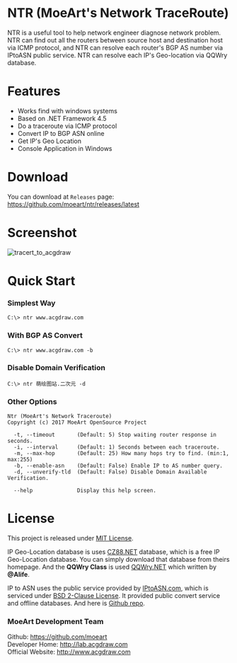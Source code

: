 # NTR (MoeArt's Network TraceRoute)
NTR is a useful tool to help network engineer diagnose network problem. NTR can find out all the routers between source host and destination host via ICMP protocol, and NTR can resolve each router's BGP AS number via IPtoASN public service. NTR can resolve each IP's Geo-location via QQWry database.

# Features
* Works find with windows systems
* Based on .NET Framework 4.5
* Do a traceroute via ICMP protocol
* Convert IP to BGP ASN online
* Get IP's Geo Location
* Console Application in Windows

# Download
You can download at ```Releases``` page: https://github.com/moeart/ntr/releases/latest

# Screenshot
![tracert_to_acgdraw](http://ww2.sinaimg.cn/large/0060lm7Tly1fp6r6dfx5wj30k50cwdgr.jpg)

# Quick Start
### Simplest Way
```batch
C:\> ntr www.acgdraw.com
```

### With BGP AS Convert
```batch
C:\> ntr www.acgdraw.com -b
```

### Disable Domain Verification
```batch
C:\> ntr 萌绘图站.二次元 -d
```

### Other Options
```
Ntr (MoeArt's Network Traceroute)
Copyright (c) 2017 MoeArt OpenSource Project

  -t, --timeout       (Default: 5) Stop waiting router response in seconds.
  -i, --interval      (Default: 1) Seconds between each traceroute.
  -m, --max-hop       (Default: 25) How many hops try to find. (min:1, max:255)
  -b, --enable-asn    (Default: False) Enable IP to AS number query.
  -d, --unverify-tld  (Default: False) Disable Domain Available Verification.
  
  --help              Display this help screen.

```

# License
This project is released under [MIT License](https://github.com/moeart/ntr/blob/master/LICENSE).    
    
IP Geo-Location database is uses [CZ88.NET](http://www.cz88.net) database, which is a free IP Geo-Location database. You can simply download that database from theirs homepage. And the **QQWry Class** is used [QQWry.NET](https://github.com/Alife/QQWry.NET) which written by **@Alife**.    
    
IP to ASN uses the public service provided by [IPtoASN.com](https://iptoasn.com/), which is serviced under [BSD 2-Clause License](https://github.com/jedisct1/iptoasn-webservice/blob/master/LICENSE). It provided public convert service and offline databases. And here is [Github repo](https://github.com/jedisct1/iptoasn-webservice).

### MoeArt Development Team
Github: https://github.com/moeart    
Developer Home: http://lab.acgdraw.com    
Official Website: http://www.acgdraw.com    
